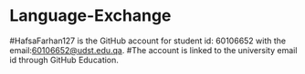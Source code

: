 # Language-Exchange
#HafsaFarhan127 is the GitHub account for student id: 60106652 with the email:60106652@udst.edu.qa.
#The account is linked to the university email id through GitHub Education.
